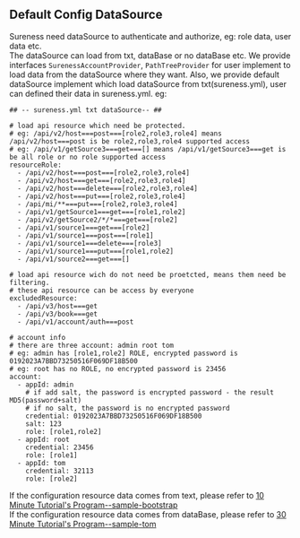 ## Default Config DataSource     

Sureness need dataSource to authenticate and authorize, eg: role data, user data etc.  
The dataSource can load from txt, dataBase or no dataBase etc.
We provide interfaces `SurenessAccountProvider`, `PathTreeProvider` for user implement to load data from the dataSource where they want.
Also, we provide default dataSource implement which load dataSource from txt(sureness.yml), user can defined their data in sureness.yml. 
eg:  
```
## -- sureness.yml txt dataSource-- ##

# load api resource which need be protected.
# eg: /api/v2/host===post===[role2,role3,role4] means /api/v2/host===post is be role2,role3,role4 supported access
# eg: /api/v1/getSource3===get===[] means /api/v1/getSource3===get is be all role or no role supported access
resourceRole:
  - /api/v2/host===post===[role2,role3,role4]
  - /api/v2/host===get===[role2,role3,role4]
  - /api/v2/host===delete===[role2,role3,role4]
  - /api/v2/host===put===[role2,role3,role4]
  - /api/mi/**===put===[role2,role3,role4]
  - /api/v1/getSource1===get===[role1,role2]
  - /api/v2/getSource2/*/*===get===[role2]
  - /api/v1/source1===get===[role2]
  - /api/v1/source1===post===[role1]
  - /api/v1/source1===delete===[role3]
  - /api/v1/source1===put===[role1,role2]
  - /api/v1/source2===get===[]

# load api resource wich do not need be proetcted, means them need be filtering.
# these api resource can be access by everyone
excludedResource:
  - /api/v3/host===get
  - /api/v3/book===get
  - /api/v1/account/auth===post

# account info
# there are three account: admin root tom
# eg: admin has [role1,role2] ROLE, encrypted password is 0192023A7BBD73250516F069DF18B500
# eg: root has no ROLE, no encrypted password is 23456
account:
  - appId: admin
    # if add salt, the password is encrypted password - the result MD5(password+salt)
    # if no salt, the password is no encrypted password
    credential: 0192023A7BBD73250516F069DF18B500
    salt: 123
    role: [role1,role2]
  - appId: root
    credential: 23456
    role: [role1]
  - appId: tom
    credential: 32113
    role: [role2]

```

If the configuration resource data comes from text, please refer to  [10 Minute Tutorial's Program--sample-bootstrap](sample-bootstrap.md)     
If the configuration resource data comes from dataBase, please refer to  [30 Minute Tutorial's Program--sample-tom](sample-tom.md)     
